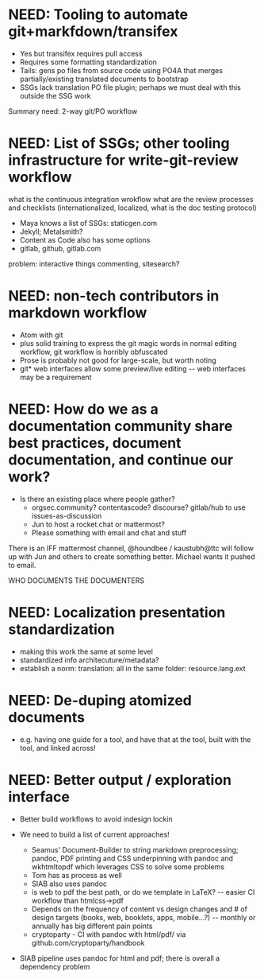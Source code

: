 # NEED: Tooling to automate git+markfdown/transifex

  * Yes but transifex requires pull access
  * Requires some formatting standardization
  * Tails: gens po files from source code using PO4A that merges partially/existing translated documents to bootstrap
  * SSGs lack translation PO file plugin; perhaps we must deal with this outside the SSG work

Summary need: 2-way git/PO workflow

# NEED: List of SSGs; other tooling infrastructure for write-git-review workflow

what is the continuous integration wrokflow
what are the review processes and checklists (internationalized, localized, what is the doc testing protocol)

* Maya knows a list of SSGs: staticgen.com
* Jekyll; Metalsmith?
* Content as Code also has some options
* gitlab, github, gitlab.com

problem: interactive things commenting, sitesearch?

# NEED: non-tech contributors in markdown workflow

* Atom with git
* plus solid training to express the git magic words in normal editing workflow, git workflow is horribly obfuscated
* Prose is probably not good for large-scale, but worth noting
* git* web interfaces allow some preview/live editing -- web interfaces may be a requirement

# NEED: How do we as a documentation community share best practices, document documentation, and continue our work?

* Is there an existing place where people gather?
  * orgsec.community? contentascode? discourse? gitlab/hub to use issues-as-discussion
  * Jun to host a rocket.chat or mattermost?
  * Please something with email and chat and stuff

There is an IFF mattermost channel, @houndbee / kaustubh@ttc will follow up with Jun and others to create something better. Michael wants it pushed to email.

WHO DOCUMENTS THE DOCUMENTERS

# NEED: Localization presentation standardization

* making this work the same at some level
* standardized info architecuture/metadata?
* establish a norm: translation: all in the same folder: resource.lang.ext

# NEED: De-duping atomized documents

* e.g. having one guide for a tool, and have that at the tool, built with the tool, and linked across!

# NEED: Better output / exploration interface

* Better build workflows to avoid indesign lockin
* We need to build a list of current approaches!
  * Seamus' Document-Builder to string markdown preprocessing; pandoc, PDF printing and CSS underpinning with pandoc and wkhtmltopdf which leverages CSS to solve some problems
  * Tom has as process as well
  * SIAB also uses pandoc
  * is web to pdf the best path, or do we template in LaTeX? -- easier CI workflow than htmlcss->pdf
  * Depends on the frequency of content vs design changes and # of design targets (books, web, booklets, apps, mobile...?) -- monthly or annually has big different pain points
  * cryptoparty - CI with pandoc with html/pdf/ via github.com/cryptoparty/handbook

* SIAB pipeline uses pandoc for html and pdf; there is overall a dependency problem
